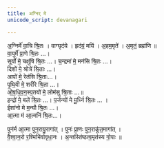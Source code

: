 ```yaml
---
title: अग्निर् मे
unicode_script: devanagari

---
```


अ॒ग्निर्मे॑ वा॒चि श्रि॒तः । वाग्घृद॑ये । हृद॑यं॒ मयि॑ । अ॒हम॒मृते॑ । अ॒मृतं॒ ब्रह्म॑णि ॥  
वा॒युर्मे॑ प्रा॒णे श्रि॒तः …।  
सूर्यो॑ मे॒ चक्षु॑षि श्रि॒तः …। च॒न्द्रमा॑ मे॒ मन॑सि श्रि॒तः …।  
दिशो॑ मे॒ श्रोत्रे॑ श्रि॒ताः …।  
आपो॑ मे॒ रेत॑सि श्रि॒ताः…।  
पृ॒थि॒वी मे॒ शरी॑रे श्रि॒ता …।   
ओ॒ष॒धि॒व॒न॒स्प॒तयो॑ मे॒ लोम॑सु श्रि॒ताः …॥  
इन्द्रो॑ मे॒ बले॑ श्रि॒तः  …।  प॒र्जन्यो॑ मे मू॒र्ध्नि श्रि॒तः … ।  
ईशा॑नो मे म॒न्यौ श्रि॒तः …।  
आ॒त्मा म॑ आ॒त्मनि॑ श्रि॒तः…।  

पुन॑र्म आ॒त्मा पुन॒रायु॒रागा॑त् । पुनः॑ प्रा॒णः पुन॒राकू॑त॒मागा॑त् ।  
वै॒श्वा॒न॒रो र॒श्मिभि॑र्वावृधा॒नः । अ॒न्तस्ति॑ष्ठत्व॒मृत॑स्य गो॒पाः ॥